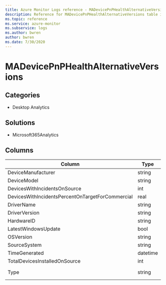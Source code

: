 ```yaml
---
title: Azure Monitor Logs reference - MADevicePnPHealthAlternativeVersions
description: Reference for MADevicePnPHealthAlternativeVersions table in Azure Monitor Logs.
ms.topic: reference
ms.service: azure-monitor
ms.subservice: logs
ms.author: bwren
author: bwren
ms.date: 7/30/2020
---
```


# MADevicePnPHealthAlternativeVersions

 

## Categories

- Desktop Analytics
## Solutions

- Microsoft365Analytics




## Columns

|Column|Type|Description|
|---|---|---|
|DeviceManufacturer|string||
|DeviceModel|string||
|DevicesWithIncidentsOnSource|int||
|DevicesWithIncidentsPercentOnTargetForCommercial|real||
|DriverName|string||
|DriverVersion|string||
|HardwareID|string||
|LatestWindowsUpdate|bool||
|OSVersion|string||
|SourceSystem|string||
|TimeGenerated|datetime||
|TotalDevicesInstalledOnSource|int||
|Type|string|The name of the table|
